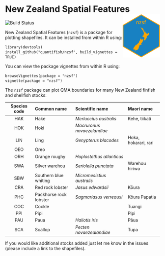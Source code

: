New Zealand Spatial Features <img src="sticker.png" align="right" height=140/>
==============================================================================

![Build Status](https://travis-ci.org/quantifish/nzsf.svg?branch=master)

New Zealand Spatial Features (`nzsf`) is a package for plotting shapefiles. It can be installed from within R using:

    library(devtools)
    install_github("quantifish/nzsf", build_vignettes = TRUE)

You can view the package vignettes from within R using:

    browseVignettes(package = "nzsf")
    vignette(package = "nzsf")

 The `nzsf` package can plot QMA boundaries for many New Zealand finfish and shellfish stocks:

| Species code | Common name            | Scientific name             | Maori name           |
|:------------:|:---------------------- |:--------------------------- |:-------------------- |
| HAK          | Hake                   | *Merluccius australis*      | Kehe, tiikati        |
| HOK          | Hoki                   | *Macruronus novaezelandiae* |                      |
| LIN          | Ling                   | *Genypterus blacodes*       | Hoka, hokarari, rari |
| OEO          | Oreo                   |                             |                      |
| ORH          | Orange roughy          | *Hoplostethus atlanticus*   |                      |
| SWA          | Silver warehou         | *Seriolella punctata*       | Warehou hiriwa       |
| SBW          | Southern blue whiting  | *Micromesistius australis*  |                      |
| CRA          | Red rock lobster       | *Jasus edwardsii*           | Kōura                |
| PHC          | Packhorse rock lobster | *Sagmariasus verreauxi*     | Kōura Papatia        |
| COC          | Cockle                 |                             | Tuangi               |
| PPI          | Pipi                   |                             | Pipi                 |
| PAU          | Paua                   | *Haliotis iris*             | Pāua                 |
| SCA          | Scallop                | *Pecten novaezealandiae*    | Tupa                 |

If you would like additional stocks added just let me know in the issues (please include a link to the shapefiles).
